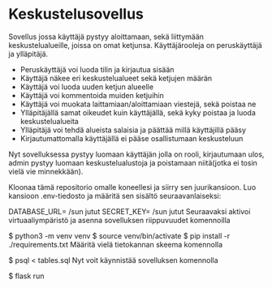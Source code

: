 # Keskustelusovellus

Sovellus jossa käyttäjä pystyy aloittamaan, sekä liittymään keskustelualueille, joissa on omat ketjunsa. Käyttäjärooleja on peruskäyttäjä ja ylläpitäjä.

- Peruskäyttäjä voi luoda tilin ja kirjautua sisään
- Käyttäjä näkee eri keskustelualueet sekä ketjujen määrän
- Käyttäjä voi luoda uuden ketjun alueelle
- Käyttäjä voi kommentoida muiden ketjuihin
- Käyttäjä voi muokata laittamiaan/aloittamiaan viestejä, sekä poistaa ne
- Ylläpitäjällä samat oikeudet kuin käyttäjällä, sekä kyky poistaa ja luoda keskustelualueita
- Ylläpitäjä voi tehdä alueista salaisia ja päättää millä käyttäjillä pääsy
- Kirjautumattomalla käyttäjällä ei pääse osallistumaan keskusteluun

Nyt sovelluksessa pystyy luomaan käyttäjän jolla on rooli, kirjautumaan ulos, admin pystyy luomaan keskustelualustoja ja poistamaan niitä(jotka ei tosin vielä vie minnekkään). 

Kloonaa tämä repositorio omalle koneellesi ja siirry sen juurikansioon. Luo kansioon .env-tiedosto ja määritä sen sisältö seuraavanlaiseksi:

DATABASE_URL= /sun jutut
SECRET_KEY= /sun jutut
Seuraavaksi aktivoi virtuaaliympäristö ja asenna sovelluksen riippuvuudet komennoilla

$ python3 -m venv venv
$ source venv/bin/activate
$ pip install -r ./requirements.txt
Määritä vielä tietokannan skeema komennolla

$ psql < tables.sql
Nyt voit käynnistää sovelluksen komennolla

$ flask run